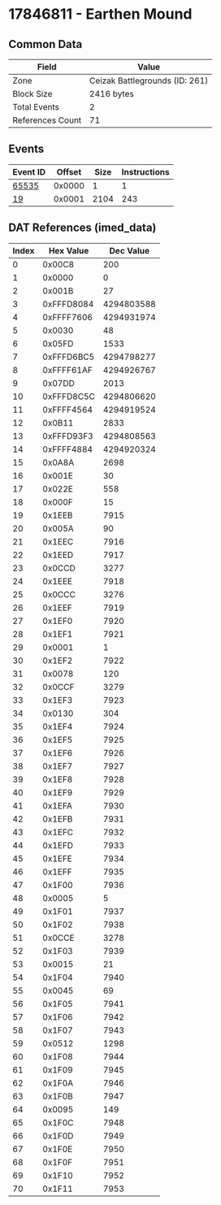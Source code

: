 # 17846811 - Earthen Mound

## Common Data

| Field            | Value                          |
|------------------|--------------------------------|
| Zone             | Ceizak Battlegrounds (ID: 261) |
| Block Size       | 2416 bytes                     |
| Total Events     | 2                              |
| References Count | 71                             |

## Events

| Event ID            | Offset   |   Size |   Instructions |
|---------------------|----------|--------|----------------|
| [65535](./65535.md) | 0x0000   |      1 |              1 |
| [19](./19.md)       | 0x0001   |   2104 |            243 |

## DAT References (imed_data)

|   Index | Hex Value   |   Dec Value |
|---------|-------------|-------------|
|       0 | 0x00C8      |         200 |
|       1 | 0x0000      |           0 |
|       2 | 0x001B      |          27 |
|       3 | 0xFFFD8084  |  4294803588 |
|       4 | 0xFFFF7606  |  4294931974 |
|       5 | 0x0030      |          48 |
|       6 | 0x05FD      |        1533 |
|       7 | 0xFFFD6BC5  |  4294798277 |
|       8 | 0xFFFF61AF  |  4294926767 |
|       9 | 0x07DD      |        2013 |
|      10 | 0xFFFD8C5C  |  4294806620 |
|      11 | 0xFFFF4564  |  4294919524 |
|      12 | 0x0B11      |        2833 |
|      13 | 0xFFFD93F3  |  4294808563 |
|      14 | 0xFFFF4884  |  4294920324 |
|      15 | 0x0A8A      |        2698 |
|      16 | 0x001E      |          30 |
|      17 | 0x022E      |         558 |
|      18 | 0x000F      |          15 |
|      19 | 0x1EEB      |        7915 |
|      20 | 0x005A      |          90 |
|      21 | 0x1EEC      |        7916 |
|      22 | 0x1EED      |        7917 |
|      23 | 0x0CCD      |        3277 |
|      24 | 0x1EEE      |        7918 |
|      25 | 0x0CCC      |        3276 |
|      26 | 0x1EEF      |        7919 |
|      27 | 0x1EF0      |        7920 |
|      28 | 0x1EF1      |        7921 |
|      29 | 0x0001      |           1 |
|      30 | 0x1EF2      |        7922 |
|      31 | 0x0078      |         120 |
|      32 | 0x0CCF      |        3279 |
|      33 | 0x1EF3      |        7923 |
|      34 | 0x0130      |         304 |
|      35 | 0x1EF4      |        7924 |
|      36 | 0x1EF5      |        7925 |
|      37 | 0x1EF6      |        7926 |
|      38 | 0x1EF7      |        7927 |
|      39 | 0x1EF8      |        7928 |
|      40 | 0x1EF9      |        7929 |
|      41 | 0x1EFA      |        7930 |
|      42 | 0x1EFB      |        7931 |
|      43 | 0x1EFC      |        7932 |
|      44 | 0x1EFD      |        7933 |
|      45 | 0x1EFE      |        7934 |
|      46 | 0x1EFF      |        7935 |
|      47 | 0x1F00      |        7936 |
|      48 | 0x0005      |           5 |
|      49 | 0x1F01      |        7937 |
|      50 | 0x1F02      |        7938 |
|      51 | 0x0CCE      |        3278 |
|      52 | 0x1F03      |        7939 |
|      53 | 0x0015      |          21 |
|      54 | 0x1F04      |        7940 |
|      55 | 0x0045      |          69 |
|      56 | 0x1F05      |        7941 |
|      57 | 0x1F06      |        7942 |
|      58 | 0x1F07      |        7943 |
|      59 | 0x0512      |        1298 |
|      60 | 0x1F08      |        7944 |
|      61 | 0x1F09      |        7945 |
|      62 | 0x1F0A      |        7946 |
|      63 | 0x1F0B      |        7947 |
|      64 | 0x0095      |         149 |
|      65 | 0x1F0C      |        7948 |
|      66 | 0x1F0D      |        7949 |
|      67 | 0x1F0E      |        7950 |
|      68 | 0x1F0F      |        7951 |
|      69 | 0x1F10      |        7952 |
|      70 | 0x1F11      |        7953 |
